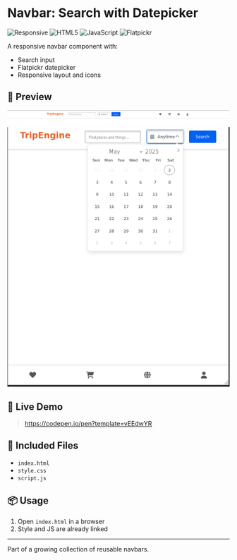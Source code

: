 # Navbar: Search with Datepicker

![Responsive](https://img.shields.io/badge/design-responsive-blue)
![HTML5](https://img.shields.io/badge/html5-validated-orange)
![JavaScript](https://img.shields.io/badge/JS-functional-yellow)
![Flatpickr](https://img.shields.io/badge/datepicker-Flatpickr-green)

A responsive navbar component with:
- Search input
- Flatpickr datepicker
- Responsive layout and icons

## 📸 Preview

![Full Desktop Preview](preview_full.png)
![Mobile Preview](preview_mobile.png)

## 🚀 Live Demo
> https://codepen.io/pen?template=vEEdwYR

## 📁 Included Files
- `index.html`
- `style.css`
- `script.js`

## 📦 Usage
1. Open `index.html` in a browser
2. Style and JS are already linked

---

Part of a growing collection of reusable navbars.
